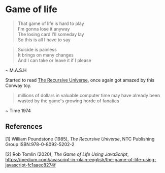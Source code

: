 # Game of life
> That game of life is hard to play  
I'm gonna lose it anyway  
The losing card I'll someday lay  
So this is all I have to say  

>Suicide is painless  
It brings on many changes  
And I can take or leave it if I please  

~ M.A.S.H

Started to read [The Recursive Universe](https://www.amazon.co.uk/Recursive-Universe-Complexity-Scientific-Knowledge/dp/048649098X), 
once again got amazed by this Conway toy.

> millions of dollars in valuable computer time may have already been wasted by the game's growing horde of fanatics

~ Time 1974 


## References
[1] William Poundstone (1985), _The Recursive Universe_, NTC Publishing Group ISBN:978-0-8092-5202-2

[2] Rob Tomlin (2020), _The Game of Life Using JavaScript_,  
https://medium.com/javascript-in-plain-english/the-game-of-life-using-javascript-fc1aaec8274f
